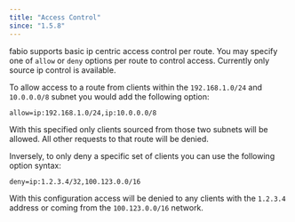 ```yaml
---
title: "Access Control"
since: "1.5.8"
---
```


fabio supports basic ip centric access control per route.  You may
specify one of `allow` or `deny` options per route to control access.
Currently only source ip control is available.

<!--more-->

To allow access to a route from clients within the `192.168.1.0/24`
and `10.0.0.0/8` subnet you would add the following option:

```
allow=ip:192.168.1.0/24,ip:10.0.0.0/8
```

With this specified only clients sourced from those two subnets will
be allowed.  All other requests to that route will be denied.


Inversely, to only deny a specific set of clients you can use the
following option syntax:

```
deny=ip:1.2.3.4/32,100.123.0.0/16
```

With this configuration access will be denied to any clients with
the `1.2.3.4` address or coming from the `100.123.0.0/16` network.

